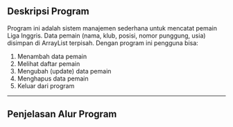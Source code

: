 ## Deskripsi Program

Program ini adalah sistem manajemen sederhana untuk mencatat pemain Liga Inggris. Data pemain (nama, klub, posisi, nomor punggung, usia) disimpan di ArrayList terpisah.
Dengan program ini pengguna bisa:

1. Menambah data pemain
2. Melihat daftar pemain
3. Mengubah (update) data pemain
4. Menghapus data pemain
5. Keluar dari program

---

## Penjelasan Alur Program

